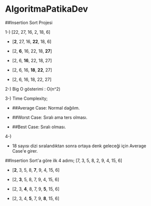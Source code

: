 # AlgoritmaPatikaDev 

##Insertion Sort Projesi

1-) [22, 27, 16, 2, 18, 6] 

- [**2**, 27, 16, **22**, 18, 6] 

- [2, **6**, 16, 22, 18, **27**] 

- [2, 6, **16**, 22, 18, 27] 

- [2, 6, 16, **18**, **22**, 27] 

- [2, 6, 16, 18, 22, 27] 

2-) Big O gösterimi : O(n^2)

3-) Time Complexity;

- ##Average Case: Normal dağılım.

- ##Worst Case: Sıralı ama ters olması.

- ##Best Case:  Sıralı olması.

4-)
- 18 sayısı dizi sıralandıktan sonra ortaya denk geleceği için Average Case'e girer.

##Insertion Sort'a göre ilk 4 adımı;
[7, 3, 5, 8, 2, 9, 4, 15, 6]

- [**2**, 3, 5, 8, **7**, 9, 4, 15, 6] 

- [2, **3**, 5, 8, 7, 9, 4, 15, 6]

- [2, 3, **4**, 8, 7, 9, **5**, 15, 6]

- [2, 3, 4, **5**, 7, 9, **8**, 15, 6]
